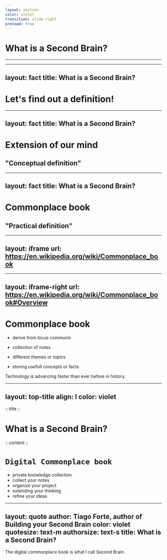 ```yaml
---
layout: section
color: violet
transition: slide-right
preload: true
---
```

 
# What is a Second Brain?

<hr>

---
layout: fact
title: What is a Second Brain?
---

# Let's find out a definition!


---
layout: fact
title: What is a Second Brain?
---

# Extension of our mind

<v-click>

<h2>"Conceptual definition"</h2>

</v-click>

---
layout: fact
title: What is a Second Brain?
---

# Commonplace book

<v-click>

<h2>"Practical definition"</h2>

</v-click>


---
layout: iframe
url: https://en.wikipedia.org/wiki/Commonplace_book
---

---
layout: iframe-right
url: https://en.wikipedia.org/wiki/Commonplace_book#Overview
---

# Commonplace book

<v-clicks>

- derive from *locus communis*

- collection of notes

- different themes or topics

- storing usefull concepts or facts


</v-clicks>

<v-clicks>

<StickyNote color="amber-light" textAlign="left" width="180px" title="We are in the 21th century">
  Technology is advancing faster than ever before in history.
</StickyNote>

</v-clicks>

---
layout: top-title
align: l
color: violet
---

:: title ::

# What is a Second Brain?

:: content ::

# `Digital Commonplace book`

- private knowledge collection
- collect your notes
- organize your project
- extending your thinking
- refine your ideas

---
layout: quote
author: Tiago Forte, author of Building your Second Brain
color: violet
quotesize: text-m
authorsize: text-s
title: What is a Second Brain?
---

The digital commonplace book is what I call Second Brain.